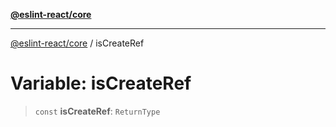 [**@eslint-react/core**](../README.md)

***

[@eslint-react/core](../README.md) / isCreateRef

# Variable: isCreateRef

> `const` **isCreateRef**: `ReturnType`
